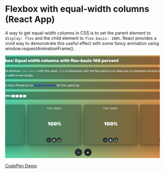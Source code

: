 # Flexbox with equal-width columns (React App)

A way to get equal-width columns in CSS is to set the parent element to `display: flex` and the child element to `flex-basis: 100%`. React provides a vivid way to demonstrate this useful effect with some fancy animation using window.requestAnimationFrame().

![Screenshot](./screenshot.jpg)

[CodePen Demo](https://codepen.io/tuedodev/pen/gOLmrBP)
